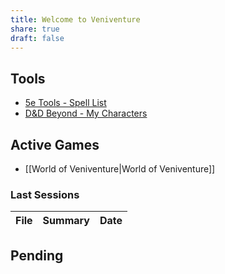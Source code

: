 ```yaml
---
title: Welcome to Veniventure
share: true
draft: false
---
```


## Tools

- [5e Tools - Spell List](https://5e.tools/spells.html)
- [D&D Beyond - My Characters](https://www.dndbeyond.com/characters)

## Active Games

- [[World of Veniventure|World of Veniventure]]

  

### Last Sessions

| File | Summary | Date |
| ---- | ------- | ---- |

  

## Pending

